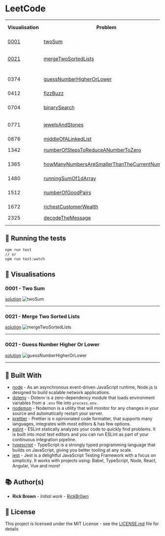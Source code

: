 # LeetCode

<div align="center">
  <table>
    <tbody>
      <tr>
        <th>Visualisation</th>
        <th>Problem</th>
        <th>Solution Type</th>
      </tr>
      <tr>
        <td>
          <a href="https://github.com/RickBr0wn/leetcode#0001---binary-search">0001</a>
        </td>
        <td>
          <a href="https://github.com/RickBr0wn/leetcode/blob/master/leetcode/0001%20-%20TwoSum/twoSum.ts">twoSum</a>
        </td>
        <td>Hash Map</td>
      </tr>
      <tr>
        <td>
          <a href="https://github.com/RickBr0wn/leetcode#0021---merge-two-sorted-lists">0021</a>
        </td>
        <td>
          <a href="https://github.com/RickBr0wn/leetcode/blob/master/leetcode/0021%20-%20MergeTwoSortedLists/mergeTwoSortedLists.ts">mergeTwoSortedLists</a>
        </td>
        <td>Recursion / Linked List</td>
      </tr>
      <tr>
        <td>0374</td>
        <td>
          <a href="https://github.com/RickBr0wn/leetcode/blob/master/leetcode/0374%20-%20GuessNumberHigherOrLower/guessNumberHigherOrLower.ts">guessNumberHigherOrLower</a>
        </td>
        <td>Recursion / Binary Search</td>
      </tr>
      <tr>
      <tr>
        <td>0412</td>
        <td>
          <a href="https://github.com/RickBr0wn/leetcode/blob/master/leetcode/0412%20-%20FizzBuzz/fizzBuzz.ts">fizzBuzz</a>
        </td>
        <td>Arrays</td>
      </tr>
      <tr>
        <td>0704</td>
        <td>
          <a href="https://github.com/RickBr0wn/leetcode/blob/master/leetcode/0704%20-%20BinarySearch/binarySearch.ts">binarySearch</a>
        </td>
        <td>Recursion / Binary Search</td>
      </tr>
      <tr>
        <td>0771</td>
        <td>
          <a href="https://github.com/RickBr0wn/leetcode/blob/master/leetcode/0771%20-%20JewelsAndStones/jewelsAndStones.ts">jewelsAndStones</a>
        </td>
        <td>Hash Map</td>
      </tr>
      <tr>
        <td>0876</td>
        <td>
          <a href="https://github.com/RickBr0wn/leetcode/blob/master/leetcode/0876%20-%20MiddleOfALinkedList/middleOfALinkedList.ts">middleOfALinkedList</a>
        </td>
        <td>Linked List</td>
      </tr>
      <tr>
        <td>1342</td>
        <td>
          <a href="https://github.com/RickBr0wn/leetcode/blob/master/leetcode/1342%20-%20NumberOfStepsToReduceANumberToZero/numberOfStepsToReduceANumberToZero.ts">numberOfStepsToReduceANumberToZero</a>
        </td>
        <td>Beginner</td>
      </tr>
      <tr>
        <td>1365</td>
        <td>
          <a href="https://github.com/RickBr0wn/leetcode/tree/master/leetcode/1365%20-%20HowManyNumbersAreSmallerThanTheCurrentNumber">howManyNumbersAreSmallerThanTheCurrentNumber</a>
        </td>
        <td>Hash Map || Loops</td>
      </tr>
      <tr>
        <td>1480</td>
        <td>
          <a href='https://github.com/RickBr0wn/leetcode/blob/master/leetcode/1480%20-%20RunningSumOf1dArray/runningSumOf1dArray.ts'>runningSumOf1dArray</a>
        </td>
        <td>Arrays</td>
      </tr>
      <tr>
        <td>1512</td>
        <td>
          <a href="https://github.com/RickBr0wn/leetcode/tree/master/leetcode/1512%20-%20NumberOfGoodPairs">numberOfGoodPairs</a>
        </td>
        <td>Hash Map || Loops</td>
      </tr>
      <tr>
        <td>1672</td>
        <td>
          <a href="https://github.com/RickBr0wn/leetcode/blob/master/leetcode/1672%20-%20RichestCustomerWealth/richestCustomerWealth.ts">richestCustomerWealth</a>
        </td>
        <td>2d Arrays</td>
      </tr>
      <tr>
        <td>2325</td>
        <td>
          <a href="https://github.com/RickBr0wn/leetcode/blob/master/leetcode/2325%20-%20DecodeTheMessage/decodeTheMessage.ts">decodeTheMessage</a>
        </td>
        <td>Hash Map</td>
      </tr>
    </tbody>
  </table>
</div>

## 🧪 Running the tests

```bash
npm run test
// or
npm run test:watch
```

## 👀 Visualisations

### 0001 - Two Sum
[solution](https://github.com/RickBr0wn/leetcode/blob/master/leetcode/0001%20-%20TwoSum/twoSum.ts)
![twoSum](https://d331swm8rigdl5.cloudfront.net/twoSum.png)
<hr />

### 0021 - Merge Two Sorted Lists
[solution](https://github.com/RickBr0wn/leetcode/blob/master/leetcode/0021%20-%20MergeTwoSortedLists/mergeTwoSortedLists.ts)
![mergeTwoSortedLists](https://d331swm8rigdl5.cloudfront.net/mergeTwoSortedLists.png)
<hr />

### 0021 - Guess Number Higher Or Lower
[solution](https://github.com/RickBr0wn/leetcode/blob/master/leetcode/0021%20-%20guessNumberHigherOrLower/guessNumberHigherOrLower.ts)
![guessNumberHigherOrLower](https://d331swm8rigdl5.cloudfront.net/guessNumberHigherOrLower.png)
<hr />


## 🧐 Built With

- [node](https://nodejs.org/en/about/) - As an asynchronous event-driven JavaScript runtime, Node.js is designed to build scalable network applications.
- [dotenv](https://github.com/motdotla/dotenv#readme) - Dotenv is a zero-dependency module that loads environment variables from a `.env` file into `process.env.`
- [nodemon](https://nodemon.io) - Nodemon is a utility that will monitor for any changes in your source and automatically restart your server.
- [prettier](https://prettier.io) - Prettier is n opinionated code formatter, that supports many languages, integrates with most editors & has few options.
- [eslint](https://eslint.org) - ESLint statically analyzes your code to quickly find problems. It is built into most text editors and you can run ESLint as part of your continuous integration pipeline.
- [typescript](https://www.typescriptlang.org) - TypeScript is a strongly typed programming language that builds on JavaScript, giving you better tooling at any scale.
- [jest](https://jestjs.io) - Jest is a delightful JavaScript Testing Framework with a focus on simplicity. It works with projects using: Babel, TypeScript, Node, React, Angular, Vue and more!

## 📚 Author(s)

- **Rick Brown** - _Initial work_ - [RickBr0wn](https://github.com/RickBr0wn)

## 🪪 License

This project is licensed under the MIT License - see the [LICENSE.md](https://gist.github.com/RickBr0wn/5f95ee6118bb32034e2b94acbd88a99d) file for details
